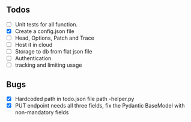 ## Todos
- [ ] Unit tests for all function.
- [x] Create a config.json file
- [ ] Head, Options, Patch and Trace
- [ ] Host it in cloud
- [ ] Storage to db from flat json file
- [ ] Authentication 
- [ ] tracking and limiting usage 

## Bugs

- [x] Hardcoded path in todo.json file path -helper.py 
- [x] PUT endpoint needs all three fields, fix the Pydantic BaseModel with non-mandatory fields